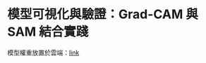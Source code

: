 # 模型可視化與驗證：Grad-CAM 與 SAM 結合實踐

模型權重放置於雲端：[link](https://drive.google.com/drive/folders/1-WQPVQvS3dTiuBQAJK5f1zqgbW54Go3s?usp=drive_link)
